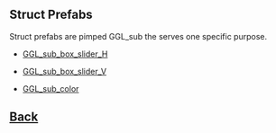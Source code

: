 ## Struct Prefabs

Struct prefabs are pimped GGL_sub the serves one specific purpose.

- [GGL_sub_box_slider_H](https://github.com/Ced30/GML-GUI-Library-GGL-Documentation/blob/main/API/GGL_sub/GUI_sub_list.md)

- [GGL_sub_box_slider_V](https://github.com/Ced30/GML-GUI-Library-GGL-Documentation/blob/main/API/GGL_sub/GUI_sub_list.md)

- [GGL_sub_color](https://github.com/Ced30/GML-GUI-Library-GGL-Documentation/blob/main/API/GGL_Struct_Prefabs/GGL_sub_color.md)

## [Back](https://github.com/Ced30/GML-GUI-Library-GGL-Documentation/blob/main/README.md)
